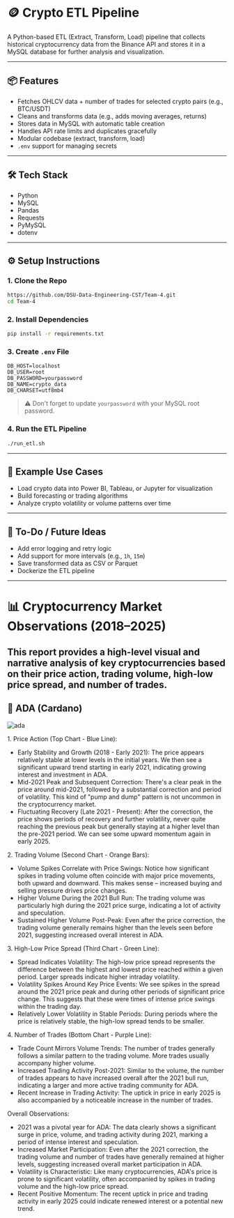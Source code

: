 # 🪙 Crypto ETL Pipeline

A Python-based ETL (Extract, Transform, Load) pipeline that collects historical cryptocurrency data from the Binance API and stores it in a MySQL database for further analysis and visualization.

---

## 📦 Features

- Fetches OHLCV data + number of trades for selected crypto pairs (e.g., BTC/USDT)
- Cleans and transforms data (e.g., adds moving averages, returns)
- Stores data in MySQL with automatic table creation
- Handles API rate limits and duplicates gracefully
- Modular codebase (extract, transform, load)
- `.env` support for managing secrets

---

## 🛠 Tech Stack

- Python
- MySQL
- Pandas
- Requests
- PyMySQL
- dotenv

---

## ⚙️ Setup Instructions

### 1. Clone the Repo

```bash
https://github.com/DSU-Data-Engineering-CST/Team-4.git
cd Team-4
```

### 2. Install Dependencies

```bash
pip install -r requirements.txt
```

### 3. Create `.env` File

```env
DB_HOST=localhost
DB_USER=root
DB_PASSWORD=yourpassword
DB_NAME=crypto_data
DB_CHARSET=utf8mb4
```

> ⚠️ Don't forget to update `yourpassword` with your MySQL root password.

### 4. Run the ETL Pipeline

```bash
./run_etl.sh
```

---

## 🧪 Example Use Cases

- Load crypto data into Power BI, Tableau, or Jupyter for visualization
- Build forecasting or trading algorithms
- Analyze crypto volatility or volume patterns over time

---

## 📌 To-Do / Future Ideas

- Add error logging and retry logic
- Add support for more intervals (e.g., `1h`, `15m`)
- Save transformed data as CSV or Parquet
- Dockerize the ETL pipeline

---

# 📊 Cryptocurrency Market Observations (2018–2025)
This report provides a high-level visual and narrative analysis of key cryptocurrencies based on their **price action**, **trading volume**, **high-low price spread**, and **number of trades**.
---
## 🔹 ADA (Cardano)
![ada](https://github.com/user-attachments/assets/5b985f99-5bf2-452e-a459-f46e3cf94428)

1\. Price Action (Top Chart - Blue Line):

- Early Stability and Growth (2018 - Early 2021): The price appears relatively stable at lower levels in the initial years. We then see a significant upward trend starting in early 2021, indicating growing interest and investment in ADA.
- Mid-2021 Peak and Subsequent Correction: There's a clear peak in the price around mid-2021, followed by a substantial correction and period of volatility. This kind of "pump and dump" pattern is not uncommon in the cryptocurrency market.
- Fluctuating Recovery (Late 2021 - Present): After the correction, the price shows periods of recovery and further volatility, never quite reaching the previous peak but generally staying at a higher level than the pre-2021 period. We can see some upward momentum again in early 2025.

2\. Trading Volume (Second Chart - Orange Bars):

- Volume Spikes Correlate with Price Swings: Notice how significant spikes in trading volume often coincide with major price movements, both upward and downward. This makes sense – increased buying and selling pressure drives price changes.
- Higher Volume During the 2021 Bull Run: The trading volume was particularly high during the 2021 price surge, indicating a lot of activity and speculation.
- Sustained Higher Volume Post-Peak: Even after the price correction, the trading volume generally remains higher than the levels seen before 2021, suggesting increased overall interest in ADA.

3\. High-Low Price Spread (Third Chart - Green Line):

- Spread Indicates Volatility: The high-low price spread represents the difference between the highest and lowest price reached within a given period. Larger spreads indicate higher intraday volatility.
- Volatility Spikes Around Key Price Events: We see spikes in the spread around the 2021 price peak and during other periods of significant price change. This suggests that these were times of intense price swings within the trading day.
- Relatively Lower Volatility in Stable Periods: During periods where the price is relatively stable, the high-low spread tends to be smaller.

4\. Number of Trades (Bottom Chart - Purple Line):

- Trade Count Mirrors Volume Trends: The number of trades generally follows a similar pattern to the trading volume. More trades usually accompany higher volume.
- Increased Trading Activity Post-2021: Similar to the volume, the number of trades appears to have increased overall after the 2021 bull run, indicating a larger and more active trading community for ADA.
- Recent Increase in Trading Activity: The uptick in price in early 2025 is also accompanied by a noticeable increase in the number of trades.

Overall Observations:

- 2021 was a pivotal year for ADA: The data clearly shows a significant surge in price, volume, and trading activity during 2021, marking a period of intense interest and speculation.
- Increased Market Participation: Even after the 2021 correction, the trading volume and number of trades have generally remained at higher levels, suggesting increased overall market participation in ADA.
- Volatility is Characteristic: Like many cryptocurrencies, ADA's price is prone to significant volatility, often accompanied by spikes in trading volume and the high-low price spread.
- Recent Positive Momentum: The recent uptick in price and trading activity in early 2025 could indicate renewed interest or a potential new trend.



